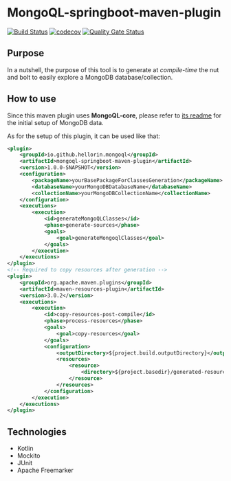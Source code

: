 # MongoQL-springboot-maven-plugin
[![Build Status](https://travis-ci.com/Hellorin/MongoQL-springboot-maven-plugin.svg?branch=master)](https://travis-ci.com/Hellorin/MongoQL-springboot-maven-plugin)
[![codecov](https://codecov.io/gh/Hellorin/MongoQL-springboot-maven-plugin/branch/master/graph/badge.svg)](https://codecov.io/gh/Hellorin/MongoQL-springboot-maven-plugin)
[![Quality Gate Status](https://sonarcloud.io/api/project_badges/measure?project=Hellorin_MongoQL-springboot-maven-plugin&metric=alert_status)](https://sonarcloud.io/dashboard?id=Hellorin_MongoQL-springboot-maven-plugin)

## Purpose
In a nutshell, the purpose of this tool is to generate at *compile-time* the nut and bolt to easily explore a MongoDB database/collection.

## How to use
Since this maven plugin uses **MongoQL-core**, please refer to [its readme](https://github.com/Hellorin/MongoQL-core) for the initial setup of MongoDB data.

As for the setup of this plugin, it can be used like that:
```xml
<plugin>
    <groupId>io.github.hellorin.mongoql</groupId>
    <artifactId>mongoql-springboot-maven-plugin</artifactId>
    <version>1.0.0-SNAPSHOT</version>
    <configuration>
        <packageName>yourBasePackageForClassesGeneration</packageName>
        <databaseName>yourMongoDBDatabaseName</databaseName>
        <collectionName>yourMongoDBCollectionName</collectionName>
    </configuration>
    <executions>
        <execution>
            <id>generateMongoQLClasses</id>
            <phase>generate-sources</phase>
            <goals>
                <goal>generateMongoqlClasses</goal>
            </goals>
        </execution>
    </executions>
</plugin>
<!-- Required to copy resources after generation -->
<plugin>
    <groupId>org.apache.maven.plugins</groupId>
    <artifactId>maven-resources-plugin</artifactId>
    <version>3.0.2</version>
    <executions>
        <execution>
            <id>copy-resources-post-compile</id>
            <phase>process-resources</phase>
            <goals>
                <goal>copy-resources</goal>
            </goals>
            <configuration>
                <outputDirectory>${project.build.outputDirectory}</outputDirectory>
                <resources>
                    <resource>
                        <directory>${project.basedir}/generated-resources</directory>
                    </resource>
                </resources>
            </configuration>
        </execution>
    </executions>
</plugin>
```

## Technologies
- Kotlin
- Mockito
- JUnit
- Apache Freemarker
